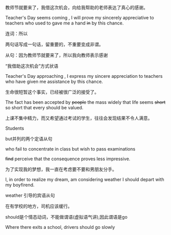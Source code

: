教师节就要来了，我借这次机会，向给我帮助的老师表达了真心的感谢。

Teacher's Day seems coming , I will prove my sincerely appreciative to teachers who used to gave me a hand ~~in~~ by this chance.

连词：所以

两句话写成一句话，留重要的，不重要变成非谓。

从句：因为教师节就要来了，所以我向教师表示感谢

“我借助这次机会”方式状语

Teacher's Day approaching , I express my sincere appreciation to teachers who have given me assistance by this chance.



生命很短暂这个事实，已经被很广泛的接受了。

The fact has been accepted by ~~people~~ the mass widely  that life seems ~~short~~ so short that every should be valued.



上课不集中精力，而又希望通过考试的学生，往往会发现结果不令人满意。

Students

but并列的两个定语从句

who fail to concentrate in class but wish to pass examinations 

 ~~find~~ perceive that the consequence proves less impressive.



为了实现我的梦想，我一直在考虑要不要和男朋友分手。

I, in order to realize my dream, am considering weather I should depart with my boyfirend.

weather 引导的宾语从句



在有学校的地方，司机应该缓行。

should是个情态动词，不能做谓语(虚拟语气讲),因此谓语是go

Where there exits a school, drivers should go slowly